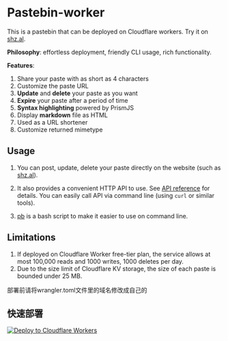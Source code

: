 # Pastebin-worker

This is a pastebin that can be deployed on Cloudflare workers. Try it on [shz.al](https://shz.al). 

**Philosophy**: effortless deployment, friendly CLI usage, rich functionality. 

**Features**:

1. Share your paste with as short as 4 characters
2. Customize the paste URL
4. **Update** and **delete** your paste as you want
5. **Expire** your paste after a period of time
6. **Syntax highlighting** powered by PrismJS
7. Display **markdown** file as HTML
8. Used as a URL shortener
9. Customize returned mimetype

## Usage

1. You can post, update, delete your paste directly on the website (such as [shz.al](https://shz.al)). 

2. It also provides a convenient HTTP API to use. See [API reference](doc/api.md) for details. You can easily call API via command line (using `curl` or similar tools). 

3. [pb](/scripts) is a bash script to make it easier to use on command line.

## Limitations

1. If deployed on Cloudflare Worker free-tier plan, the service allows at most 100,000 reads and 1000 writes, 1000 deletes per day. 
2. Due to the size limit of Cloudflare KV storage, the size of each paste is bounded under 25 MB.
   

部署前请将wrangler.toml文件里的域名修改成自己的

## 快速部署

[![Deploy to Cloudflare Workers](https://deploy.workers.cloudflare.com/button)](https://deploy.workers.cloudflare.com/?url=https://github.com/eorendel/pastebin-worker)

